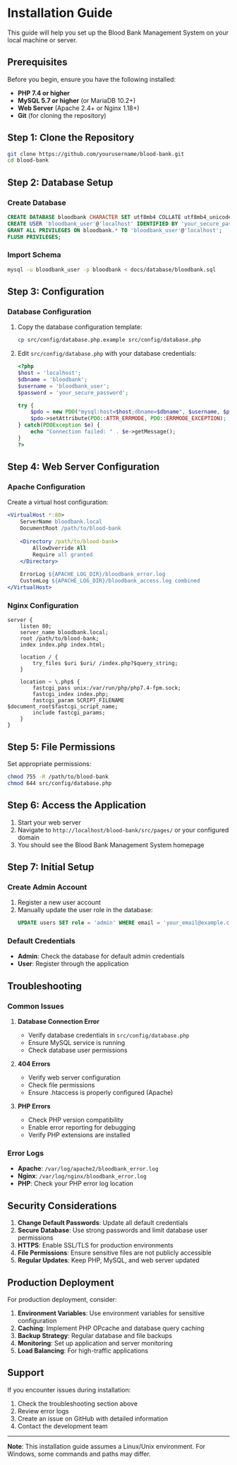 # Installation Guide

This guide will help you set up the Blood Bank Management System on your local machine or server.

## Prerequisites

Before you begin, ensure you have the following installed:

- **PHP 7.4 or higher**
- **MySQL 5.7 or higher** (or MariaDB 10.2+)
- **Web Server** (Apache 2.4+ or Nginx 1.18+)
- **Git** (for cloning the repository)

## Step 1: Clone the Repository

```bash
git clone https://github.com/yourusername/blood-bank.git
cd blood-bank
```

## Step 2: Database Setup

### Create Database
```sql
CREATE DATABASE bloodbank CHARACTER SET utf8mb4 COLLATE utf8mb4_unicode_ci;
CREATE USER 'bloodbank_user'@'localhost' IDENTIFIED BY 'your_secure_password';
GRANT ALL PRIVILEGES ON bloodbank.* TO 'bloodbank_user'@'localhost';
FLUSH PRIVILEGES;
```

### Import Schema
```bash
mysql -u bloodbank_user -p bloodbank < docs/database/bloodbank.sql
```

## Step 3: Configuration

### Database Configuration
1. Copy the database configuration template:
   ```bash
   cp src/config/database.php.example src/config/database.php
   ```

2. Edit `src/config/database.php` with your database credentials:
   ```php
   <?php
   $host = 'localhost';
   $dbname = 'bloodbank';
   $username = 'bloodbank_user';
   $password = 'your_secure_password';
   
   try {
       $pdo = new PDO("mysql:host=$host;dbname=$dbname", $username, $password);
       $pdo->setAttribute(PDO::ATTR_ERRMODE, PDO::ERRMODE_EXCEPTION);
   } catch(PDOException $e) {
       echo "Connection failed: " . $e->getMessage();
   }
   ?>
   ```

## Step 4: Web Server Configuration

### Apache Configuration
Create a virtual host configuration:

```apache
<VirtualHost *:80>
    ServerName bloodbank.local
    DocumentRoot /path/to/blood-bank
    
    <Directory /path/to/blood-bank>
        AllowOverride All
        Require all granted
    </Directory>
    
    ErrorLog ${APACHE_LOG_DIR}/bloodbank_error.log
    CustomLog ${APACHE_LOG_DIR}/bloodbank_access.log combined
</VirtualHost>
```

### Nginx Configuration
```nginx
server {
    listen 80;
    server_name bloodbank.local;
    root /path/to/blood-bank;
    index index.php index.html;

    location / {
        try_files $uri $uri/ /index.php?$query_string;
    }

    location ~ \.php$ {
        fastcgi_pass unix:/var/run/php/php7.4-fpm.sock;
        fastcgi_index index.php;
        fastcgi_param SCRIPT_FILENAME $document_root$fastcgi_script_name;
        include fastcgi_params;
    }
}
```

## Step 5: File Permissions

Set appropriate permissions:
```bash
chmod 755 -R /path/to/blood-bank
chmod 644 src/config/database.php
```

## Step 6: Access the Application

1. Start your web server
2. Navigate to `http://localhost/blood-bank/src/pages/` or your configured domain
3. You should see the Blood Bank Management System homepage

## Step 7: Initial Setup

### Create Admin Account
1. Register a new user account
2. Manually update the user role in the database:
   ```sql
   UPDATE users SET role = 'admin' WHERE email = 'your_email@example.com';
   ```

### Default Credentials
- **Admin**: Check the database for default admin credentials
- **User**: Register through the application

## Troubleshooting

### Common Issues

1. **Database Connection Error**
   - Verify database credentials in `src/config/database.php`
   - Ensure MySQL service is running
   - Check database user permissions

2. **404 Errors**
   - Verify web server configuration
   - Check file permissions
   - Ensure .htaccess is properly configured (Apache)

3. **PHP Errors**
   - Check PHP version compatibility
   - Enable error reporting for debugging
   - Verify PHP extensions are installed

### Error Logs
- **Apache**: `/var/log/apache2/bloodbank_error.log`
- **Nginx**: `/var/log/nginx/bloodbank_error.log`
- **PHP**: Check your PHP error log location

## Security Considerations

1. **Change Default Passwords**: Update all default credentials
2. **Secure Database**: Use strong passwords and limit database user permissions
3. **HTTPS**: Enable SSL/TLS for production environments
4. **File Permissions**: Ensure sensitive files are not publicly accessible
5. **Regular Updates**: Keep PHP, MySQL, and web server updated

## Production Deployment

For production deployment, consider:

1. **Environment Variables**: Use environment variables for sensitive configuration
2. **Caching**: Implement PHP OPcache and database query caching
3. **Backup Strategy**: Regular database and file backups
4. **Monitoring**: Set up application and server monitoring
5. **Load Balancing**: For high-traffic applications

## Support

If you encounter issues during installation:

1. Check the troubleshooting section above
2. Review error logs
3. Create an issue on GitHub with detailed information
4. Contact the development team

---

**Note**: This installation guide assumes a Linux/Unix environment. For Windows, some commands and paths may differ. 